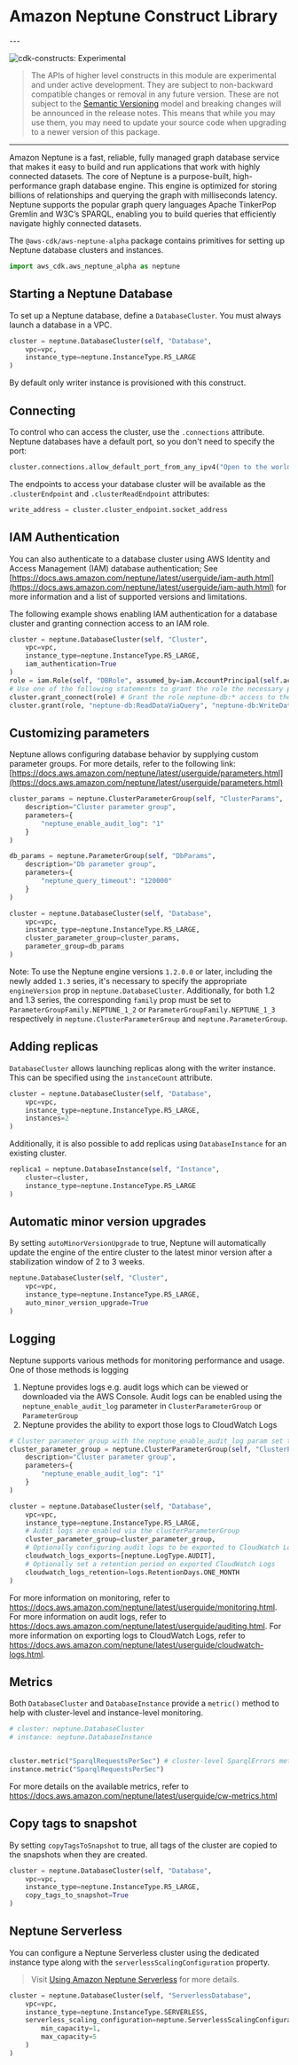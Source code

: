 # Amazon Neptune Construct Library

<!--BEGIN STABILITY BANNER-->---


![cdk-constructs: Experimental](https://img.shields.io/badge/cdk--constructs-experimental-important.svg?style=for-the-badge)

> The APIs of higher level constructs in this module are experimental and under active development.
> They are subject to non-backward compatible changes or removal in any future version. These are
> not subject to the [Semantic Versioning](https://semver.org/) model and breaking changes will be
> announced in the release notes. This means that while you may use them, you may need to update
> your source code when upgrading to a newer version of this package.

---
<!--END STABILITY BANNER-->

Amazon Neptune is a fast, reliable, fully managed graph database service that makes it easy to build and run applications that work with highly connected datasets. The core of Neptune is a purpose-built, high-performance graph database engine. This engine is optimized for storing billions of relationships and querying the graph with milliseconds latency. Neptune supports the popular graph query languages Apache TinkerPop Gremlin and W3C’s SPARQL, enabling you to build queries that efficiently navigate highly connected datasets.

The `@aws-cdk/aws-neptune-alpha` package contains primitives for setting up Neptune database clusters and instances.

```python
import aws_cdk.aws_neptune_alpha as neptune
```

## Starting a Neptune Database

To set up a Neptune database, define a `DatabaseCluster`. You must always launch a database in a VPC.

```python
cluster = neptune.DatabaseCluster(self, "Database",
    vpc=vpc,
    instance_type=neptune.InstanceType.R5_LARGE
)
```

By default only writer instance is provisioned with this construct.

## Connecting

To control who can access the cluster, use the `.connections` attribute. Neptune databases have a default port, so
you don't need to specify the port:

```python
cluster.connections.allow_default_port_from_any_ipv4("Open to the world")
```

The endpoints to access your database cluster will be available as the `.clusterEndpoint` and `.clusterReadEndpoint`
attributes:

```python
write_address = cluster.cluster_endpoint.socket_address
```

## IAM Authentication

You can also authenticate to a database cluster using AWS Identity and Access Management (IAM) database authentication;
See [https://docs.aws.amazon.com/neptune/latest/userguide/iam-auth.html](https://docs.aws.amazon.com/neptune/latest/userguide/iam-auth.html) for more information and a list of supported
versions and limitations.

The following example shows enabling IAM authentication for a database cluster and granting connection access to an IAM role.

```python
cluster = neptune.DatabaseCluster(self, "Cluster",
    vpc=vpc,
    instance_type=neptune.InstanceType.R5_LARGE,
    iam_authentication=True
)
role = iam.Role(self, "DBRole", assumed_by=iam.AccountPrincipal(self.account))
# Use one of the following statements to grant the role the necessary permissions
cluster.grant_connect(role) # Grant the role neptune-db:* access to the DB
cluster.grant(role, "neptune-db:ReadDataViaQuery", "neptune-db:WriteDataViaQuery")
```

## Customizing parameters

Neptune allows configuring database behavior by supplying custom parameter groups.  For more details, refer to the
following link: [https://docs.aws.amazon.com/neptune/latest/userguide/parameters.html](https://docs.aws.amazon.com/neptune/latest/userguide/parameters.html)

```python
cluster_params = neptune.ClusterParameterGroup(self, "ClusterParams",
    description="Cluster parameter group",
    parameters={
        "neptune_enable_audit_log": "1"
    }
)

db_params = neptune.ParameterGroup(self, "DbParams",
    description="Db parameter group",
    parameters={
        "neptune_query_timeout": "120000"
    }
)

cluster = neptune.DatabaseCluster(self, "Database",
    vpc=vpc,
    instance_type=neptune.InstanceType.R5_LARGE,
    cluster_parameter_group=cluster_params,
    parameter_group=db_params
)
```

Note: To use the Neptune engine versions `1.2.0.0` or later, including the newly added `1.3` series, it's necessary to specify the appropriate `engineVersion` prop in `neptune.DatabaseCluster`. Additionally, for both 1.2 and 1.3 series, the corresponding `family` prop must be set to `ParameterGroupFamily.NEPTUNE_1_2` or `ParameterGroupFamily.NEPTUNE_1_3` respectively in `neptune.ClusterParameterGroup` and `neptune.ParameterGroup`.

## Adding replicas

`DatabaseCluster` allows launching replicas along with the writer instance. This can be specified using the `instanceCount`
attribute.

```python
cluster = neptune.DatabaseCluster(self, "Database",
    vpc=vpc,
    instance_type=neptune.InstanceType.R5_LARGE,
    instances=2
)
```

Additionally, it is also possible to add replicas using `DatabaseInstance` for an existing cluster.

```python
replica1 = neptune.DatabaseInstance(self, "Instance",
    cluster=cluster,
    instance_type=neptune.InstanceType.R5_LARGE
)
```

## Automatic minor version upgrades

By setting `autoMinorVersionUpgrade` to true, Neptune will automatically update
the engine of the entire cluster to the latest minor version after a stabilization
window of 2 to 3 weeks.

```python
neptune.DatabaseCluster(self, "Cluster",
    vpc=vpc,
    instance_type=neptune.InstanceType.R5_LARGE,
    auto_minor_version_upgrade=True
)
```

## Logging

Neptune supports various methods for monitoring performance and usage. One of those methods is logging

1. Neptune provides logs e.g. audit logs which can be viewed or downloaded via the AWS Console. Audit logs can be enabled using the `neptune_enable_audit_log` parameter in `ClusterParameterGroup` or `ParameterGroup`
2. Neptune provides the ability to export those logs to CloudWatch Logs

```python
# Cluster parameter group with the neptune_enable_audit_log param set to 1
cluster_parameter_group = neptune.ClusterParameterGroup(self, "ClusterParams",
    description="Cluster parameter group",
    parameters={
        "neptune_enable_audit_log": "1"
    }
)

cluster = neptune.DatabaseCluster(self, "Database",
    vpc=vpc,
    instance_type=neptune.InstanceType.R5_LARGE,
    # Audit logs are enabled via the clusterParameterGroup
    cluster_parameter_group=cluster_parameter_group,
    # Optionally configuring audit logs to be exported to CloudWatch Logs
    cloudwatch_logs_exports=[neptune.LogType.AUDIT],
    # Optionally set a retention period on exported CloudWatch Logs
    cloudwatch_logs_retention=logs.RetentionDays.ONE_MONTH
)
```

For more information on monitoring, refer to https://docs.aws.amazon.com/neptune/latest/userguide/monitoring.html.
For more information on audit logs, refer to https://docs.aws.amazon.com/neptune/latest/userguide/auditing.html.
For more information on exporting logs to CloudWatch Logs, refer to https://docs.aws.amazon.com/neptune/latest/userguide/cloudwatch-logs.html.

## Metrics

Both `DatabaseCluster` and `DatabaseInstance` provide a `metric()` method to help with cluster-level and instance-level monitoring.

```python
# cluster: neptune.DatabaseCluster
# instance: neptune.DatabaseInstance


cluster.metric("SparqlRequestsPerSec") # cluster-level SparqlErrors metric
instance.metric("SparqlRequestsPerSec")
```

For more details on the available metrics, refer to https://docs.aws.amazon.com/neptune/latest/userguide/cw-metrics.html

## Copy tags to snapshot

By setting `copyTagsToSnapshot` to true, all tags of the cluster are copied to the snapshots when they are created.

```python
cluster = neptune.DatabaseCluster(self, "Database",
    vpc=vpc,
    instance_type=neptune.InstanceType.R5_LARGE,
    copy_tags_to_snapshot=True
)
```

## Neptune Serverless

You can configure a Neptune Serverless cluster using the dedicated instance type along with the
`serverlessScalingConfiguration` property.

> Visit [Using Amazon Neptune Serverless](https://docs.aws.amazon.com/neptune/latest/userguide/neptune-serverless-using.html) for more details.

```python
cluster = neptune.DatabaseCluster(self, "ServerlessDatabase",
    vpc=vpc,
    instance_type=neptune.InstanceType.SERVERLESS,
    serverless_scaling_configuration=neptune.ServerlessScalingConfiguration(
        min_capacity=1,
        max_capacity=5
    )
)
```
